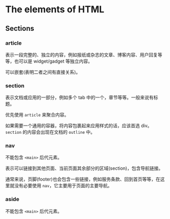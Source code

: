 # The elements of HTML

## Sections

### article

表示一段完整的、独立的内容，例如报纸或杂志的文章、博客内容、用户回复等等，也可以是 widget/gadget 等独立内容。

可以嵌套(表明二者之间有直接关系)。

### section

表示文档或应用的一部分，例如多个 tab 中的一个，章节等等。一般来说有标题。

优先使用 `article` 来聚合内容。

如果需要一个通用的容器，将内容包裹起来应用样式的话，应该首选 div。`section` 的内容会出现在文档的 `outline` 中。

### nav

不能包含 `<main>` 后代元素。

表示可以链接到其他页面、当前页面其余部分的区域(section)，包含导航链接。

通常来说，页脚(footer)也会包含一些链接，例如服务条款、回到首页等等，在这里就没有必要使用 `nav`，它主要用于页面的主要导航。

### aside

不能包含 `<main>` 后代元素。
